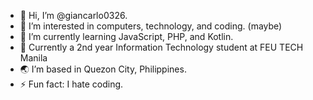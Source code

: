 - 👋 Hi, I’m @giancarlo0326.
- 👀 I’m interested in computers, technology, and coding. (maybe)
- 🌱 I’m currently learning JavaScript, PHP, and Kotlin.
- 🏫 Currently a 2nd year Information Technology student at FEU TECH Manila
- 🌏 I’m based in Quezon City, Philippines.
- ⚡ Fun fact: I hate coding.

<!---
giancarlo0326/giancarlo0326 is a ✨ special ✨ repository because its `README.md` (this file) appears on your GitHub profile.
You can click the Preview link to take a look at your changes.
--->

